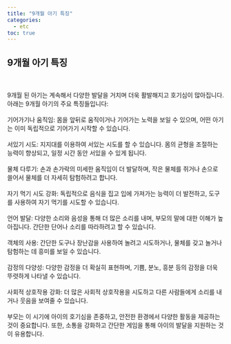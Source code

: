 ```yaml
---
title: "9개월 아기 특징"
categories: 
  - etc
toc: true
---
```

  
## 9개월 아기 특징
  <br/><br/>
9개월 된 아기는 계속해서 다양한 발달을 거치며 더욱 활발해지고 호기심이 많아집니다. 아래는 9개월 아기의 주요 특징들입니다:
  <br/><br/>
기어가기나 움직임: 몸을 앞뒤로 움직이거나 기어가는 노력을 보일 수 있으며, 어떤 아기는 이미 독립적으로 기어가기 시작할 수 있습니다.
  <br/><br/>
서있기 시도: 지지대를 이용하여 서있는 시도를 할 수 있습니다. 몸의 균형을 조절하는 능력이 향상되고, 일정 시간 동안 서있을 수 있게 됩니다.
  <br/><br/>
물체 다루기: 손과 손가락의 미세한 움직임이 더 발달하며, 작은 물체를 쥐거나 손으로 쓸어서 물체를 더 자세히 탐험하려고 합니다.
  <br/><br/>
자기 먹기 시도 강화: 독립적으로 음식을 집고 입에 가져가는 능력이 더 발전하고, 도구를 사용하여 자기 먹기를 시도할 수 있습니다.
  <br/><br/>
언어 발달: 다양한 소리와 음성을 통해 더 많은 소리를 내며, 부모의 말에 대한 이해가 높아집니다. 간단한 단어나 소리를 따라하려고 할 수 있습니다.
  <br/><br/>
객체의 사용: 간단한 도구나 장난감을 사용하여 놀려고 시도하거나, 물체를 갖고 놀거나 탐험하는 데 흥미를 보일 수 있습니다.
  <br/><br/>
감정의 다양성: 다양한 감정을 더 확실히 표현하며, 기쁨, 분노, 흥분 등의 감정을 더욱 뚜렷하게 나타낼 수 있습니다.
  <br/><br/>
사회적 상호작용 강화: 더 많은 사회적 상호작용을 시도하고 다른 사람들에게 소리를 내거나 웃음을 보여줄 수 있습니다.
  <br/><br/>
부모는 이 시기에 아이의 호기심을 존중하고, 안전한 환경에서 다양한 활동을 제공하는 것이 중요합니다. 또한, 소통을 강화하고 간단한 게임을 통해 아이의 발달을 지원하는 것이 유용합니다.